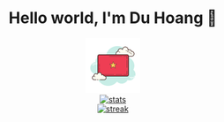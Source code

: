 <div align="center">
  <h1>Hello world, I'm Du Hoang 👋</h1>

  <a href="https://github.com/duhoang00" align="center">
    <div> <img alt="vietnam" src="images/vietnam-100.png" /></div>

  <div><img alt="stats" src="https://github-readme-stats.vercel.app/api/top-langs/?username=duhoang00&hide_border=true&theme=gruvbox&layout=compact" /></div>

  <div><img alt="streak" src="https://github-readme-streak-stats.herokuapp.com?user=duhoang00&theme=dark&hide_border=true" /></div>
  <a>
<div>
